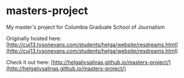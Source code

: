# masters-project
My master's project for Columbia Graduate School of Journalism

Originally hosted here: [http://cuj13.tysonevans.com/students/helga/website/resdreams.html](http://cuj13.tysonevans.com/students/helga/website/resdreams.html)

Check it out here: [http://helgalivsalinas.github.io/masters-project/](http://helgalivsalinas.github.io/masters-project/)

